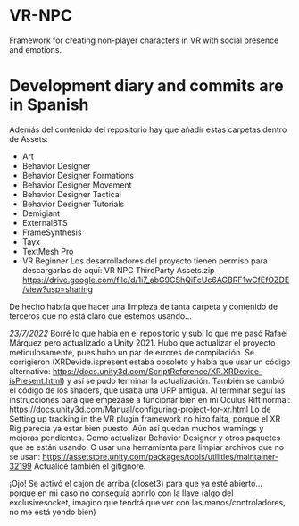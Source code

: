 # VR-NPC

Framework for creating non-player characters in VR with social presence and emotions.

# Development diary and commits are in Spanish

Además del contenido del repositorio hay que añadir estas carpetas dentro de Assets:
- Art
- Behavior Designer
- Behavior Designer Formations 
- Behavior Designer Movement  
- Behavior Designer Tactical
- Behavior Designer Tutorials
- Demigiant
- ExternalBTS
- FrameSynthesis
- Tayx
- TextMesh Pro
- VR Beginner
Los desarrolladores del proyecto tienen permiso para descargarlas de aquí: 
VR NPC ThirdParty Assets.zip
https://drive.google.com/file/d/1i7_abG9CShQiFcUc6AGBRF1wCfEfOZDE/view?usp=sharing

De hecho habría que hacer una limpieza de tanta carpeta y contenido de terceros que no está claro que estemos usando...

*23/7/2022* Borré lo que había en el repositorio y subí lo que me pasó Rafael Márquez pero actualizado a Unity 2021.
Hubo que actualizar el proyecto meticulosamente, pues hubo un par de errores de compilación. Se corrigieron (XRDevide.ispresent estaba obsoleto y había que usar un código alternativo: https://docs.unity3d.com/ScriptReference/XR.XRDevice-isPresent.html) y así se pudo terminar la actualización. También se cambió el código de los shaders, que usaba una URP antigua. Al terminar seguí las instrucciones para que empezase a funcionar bien en mi Oculus Rift normal: https://docs.unity3d.com/Manual/configuring-project-for-xr.html
Lo de Setting up tracking in the VR plugin framework no hizo falta, porque el XR Rig parecía ya estar bien puesto.
Aún así quedan muchos warnings y mejoras pendientes. Como actualizar Behavior Designer y otros paquetes que se están usando. O usar una herramienta para limpiar archivos que no se usan: https://assetstore.unity.com/packages/tools/utilities/maintainer-32199
Actualicé también el gitignore.

¡Ojo! Se activó el cajón de arriba (closet3) para que ya esté abierto... porque en mi caso no conseguía abrirlo con la llave (algo del exclusivesocket, imagino que tendrá que ver con las manos/controladores, no me está yendo bien)
